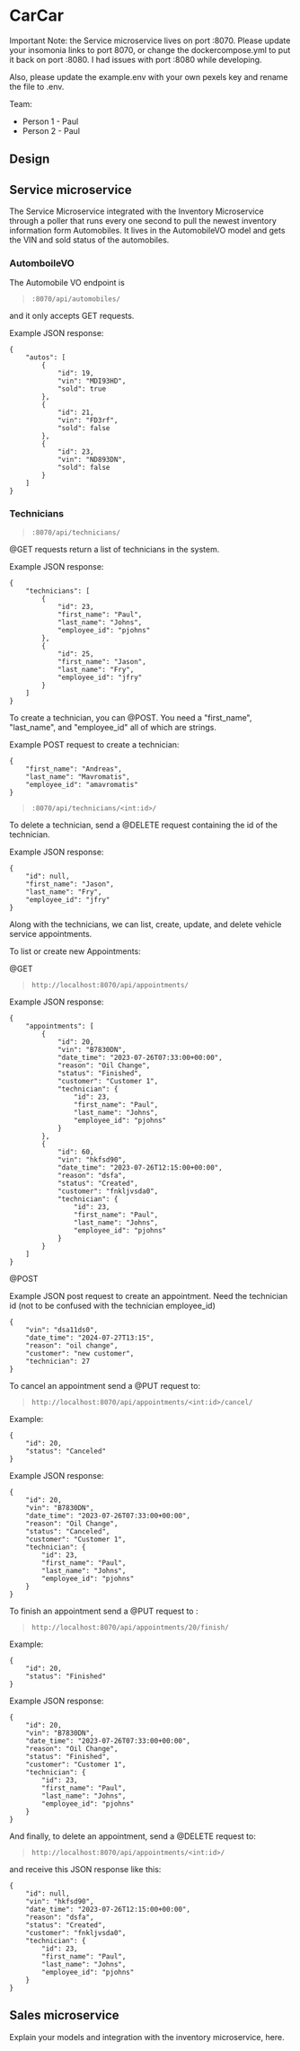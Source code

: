 # CarCar

Important Note: the Service microservice lives on port :8070. Please update your insomonia links to port 8070, or change the dockercompose.yml to put it back on port :8080. I had issues with port :8080 while developing.

Also, please update the example.env with your own pexels key and rename the file to .env.

Team:

- Person 1 - Paul
- Person 2 - Paul

## Design

## Service microservice

The Service Microservice integrated with the Inventory Microservice through a poller that runs every one second to pull the newest inventory information form Automobiles. It lives in the AutomobileVO model and gets the VIN and sold status of the automobiles.

### AutomboileVO

The Automobile VO endpoint is

> `:8070/api/automobiles/`

and it only accepts GET requests.

Example JSON response:

```
{
	"autos": [
		{
			"id": 19,
			"vin": "MDI93HD",
			"sold": true
		},
		{
			"id": 21,
			"vin": "FD3rf",
			"sold": false
		},
		{
			"id": 23,
			"vin": "ND893DN",
			"sold": false
		}
	]
}
```

### Technicians

> `:8070/api/technicians/`

@GET requests return a list of technicians in the system.

Example JSON response:

```
{
	"technicians": [
		{
			"id": 23,
			"first_name": "Paul",
			"last_name": "Johns",
			"employee_id": "pjohns"
		},
		{
			"id": 25,
			"first_name": "Jason",
			"last_name": "Fry",
			"employee_id": "jfry"
		}
    ]
}
```

To create a technician, you can @POST. You need a "first_name", "last_name", and "employee_id" all of which are strings.

Example POST request to create a technician:

```
{
	"first_name": "Andreas",
	"last_name": "Mavromatis",
	"employee_id": "amavromatis"
}
```

> `:8070/api/technicians/<int:id>/`

To delete a technician, send a @DELETE request containing the id of the technician.

Example JSON response:

```
{
	"id": null,
	"first_name": "Jason",
	"last_name": "Fry",
	"employee_id": "jfry"
}
```

Along with the technicians, we can list, create, update, and delete vehicle service appointments.

To list or create new Appointments:

@GET

> `http://localhost:8070/api/appointments/`

Example JSON response:

```
{
	"appointments": [
		{
			"id": 20,
			"vin": "B7830DN",
			"date_time": "2023-07-26T07:33:00+00:00",
			"reason": "Oil Change",
			"status": "Finished",
			"customer": "Customer 1",
			"technician": {
				"id": 23,
				"first_name": "Paul",
				"last_name": "Johns",
				"employee_id": "pjohns"
			}
        },
        {
			"id": 60,
			"vin": "hkfsd90",
			"date_time": "2023-07-26T12:15:00+00:00",
			"reason": "dsfa",
			"status": "Created",
			"customer": "fnkljvsda0",
			"technician": {
				"id": 23,
				"first_name": "Paul",
				"last_name": "Johns",
				"employee_id": "pjohns"
			}
		}
    ]
}
```

@POST

Example JSON post request to create an appointment. Need the technician id (not to be confused with the technician employee_id)

```
{
	"vin": "dsa11ds0",
	"date_time": "2024-07-27T13:15",
	"reason": "oil change",
	"customer": "new customer",
	"technician": 27
}
```

To cancel an appointment send a @PUT request to:

> `http://localhost:8070/api/appointments/<int:id>/cancel/`

Example:

```
{
	"id": 20,
	"status": "Canceled"
}
```

Example JSON response:

```
{
	"id": 20,
	"vin": "B7830DN",
	"date_time": "2023-07-26T07:33:00+00:00",
	"reason": "Oil Change",
	"status": "Canceled",
	"customer": "Customer 1",
	"technician": {
		"id": 23,
		"first_name": "Paul",
		"last_name": "Johns",
		"employee_id": "pjohns"
	}
}
```

To finish an appointment send a @PUT request to :

> `http://localhost:8070/api/appointments/20/finish/`

Example:

```
{
	"id": 20,
	"status": "Finished"
}
```

Example JSON response:

```
{
	"id": 20,
	"vin": "B7830DN",
	"date_time": "2023-07-26T07:33:00+00:00",
	"reason": "Oil Change",
	"status": "Finished",
	"customer": "Customer 1",
	"technician": {
		"id": 23,
		"first_name": "Paul",
		"last_name": "Johns",
		"employee_id": "pjohns"
	}
}
```

And finally, to delete an appointment, send a @DELETE request to:

> `http://localhost:8070/api/appointments/<int:id>/`

and receive this JSON response like this:

```
{
	"id": null,
	"vin": "hkfsd90",
	"date_time": "2023-07-26T12:15:00+00:00",
	"reason": "dsfa",
	"status": "Created",
	"customer": "fnkljvsda0",
	"technician": {
		"id": 23,
		"first_name": "Paul",
		"last_name": "Johns",
		"employee_id": "pjohns"
	}
}
```

## Sales microservice

Explain your models and integration with the inventory
microservice, here.
